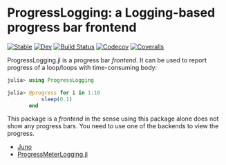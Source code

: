 # ProgressLogging: a Logging-based progress bar frontend

[![Stable](https://img.shields.io/badge/docs-stable-blue.svg)](https://junolab.github.io/ProgressLogging.jl/stable)
[![Dev](https://img.shields.io/badge/docs-dev-blue.svg)](https://junolab.github.io/ProgressLogging.jl/dev)
[![Build Status](https://travis-ci.com/JunoLab/ProgressLogging.jl.svg?branch=master)](https://travis-ci.com/JunoLab/ProgressLogging.jl)
[![Codecov](https://codecov.io/gh/JunoLab/ProgressLogging.jl/branch/master/graph/badge.svg)](https://codecov.io/gh/JunoLab/ProgressLogging.jl)
[![Coveralls](https://coveralls.io/repos/github/JunoLab/ProgressLogging.jl/badge.svg?branch=master)](https://coveralls.io/github/JunoLab/ProgressLogging.jl?branch=master)

ProgressLogging.jl is a progress bar _frontend_.  It can be used to
report progress of a loop/loops with time-consuming body:

```julia
julia> using ProgressLogging

julia> @progress for i in 1:10
           sleep(0.1)
       end
```

This package is a _frontend_ in the sense using this package alone
does not show any progress bars.  You need to use one of the backends
to view the progress.

* [Juno](https://junolab.org/)
* [ProgressMeterLogging.jl](https://github.com/tkf/ProgressMeterLogging.jl)

